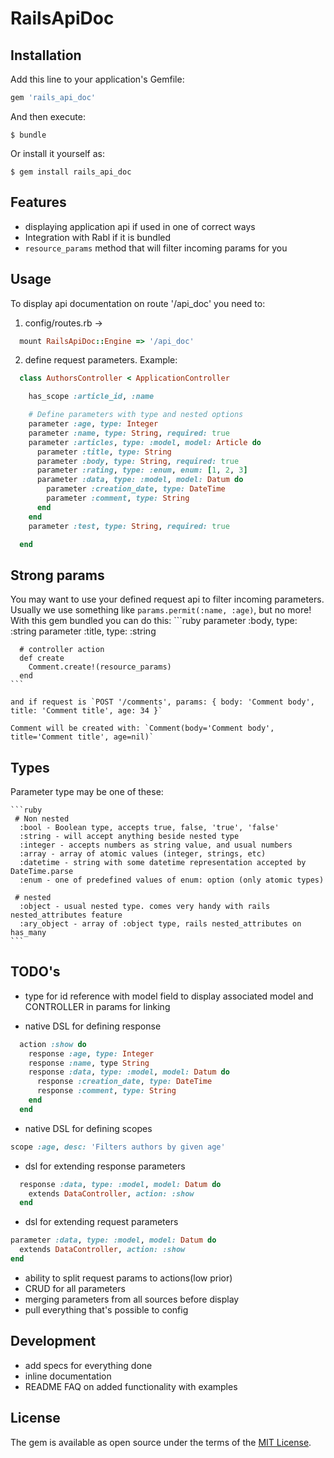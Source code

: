 
# RailsApiDoc

## Installation

Add this line to your application's Gemfile:

```ruby
gem 'rails_api_doc'
```

And then execute:

    $ bundle

Or install it yourself as:

    $ gem install rails_api_doc

## Features

+ displaying application api if used in one of correct ways
+ Integration with Rabl if it is bundled
+ ```resource_params``` method that will filter incoming params for you

## Usage

To display api documentation on route '/api_doc' you need to:

1. config/routes.rb ->
  ```ruby
    mount RailsApiDoc::Engine => '/api_doc'
  ```

2. define request parameters. Example:
  ```ruby
    class AuthorsController < ApplicationController

      has_scope :article_id, :name

      # Define parameters with type and nested options
      parameter :age, type: Integer
      parameter :name, type: String, required: true
      parameter :articles, type: :model, model: Article do
        parameter :title, type: String
        parameter :body, type: String, required: true
        parameter :rating, type: :enum, enum: [1, 2, 3]
        parameter :data, type: :model, model: Datum do
          parameter :creation_date, type: DateTime
          parameter :comment, type: String
        end
      end
      parameter :test, type: String, required: true

    end
  ```

## Strong params

  You may want to use your defined request api to filter incoming parameters.
  Usually we use something like ```params.permit(:name, :age)```, but no more!
  With this gem bundled you can do this:
    ```ruby
      parameter :body, type: :string
      parameter :title, type: :string

      # controller action
      def create
        Comment.create!(resource_params)
      end
    ```

    and if request is `POST '/comments', params: { body: 'Comment body', title: 'Comment title', age: 34 }`

    Comment will be created with: `Comment(body='Comment body', title='Comment title', age=nil)`

## Types

  Parameter type may be one of these:

    ```ruby
     # Non nested
      :bool - Boolean type, accepts true, false, 'true', 'false'
      :string - will accept anything beside nested type
      :integer - accepts numbers as string value, and usual numbers
      :array - array of atomic values (integer, strings, etc)
      :datetime - string with some datetime representation accepted by DateTime.parse
      :enum - one of predefined values of enum: option (only atomic types)

     # nested
      :object - usual nested type. comes very handy with rails nested_attributes feature
      :ary_object - array of :object type, rails nested_attributes on has_many
    ```

## TODO's
+ type for id reference with model field to display associated model and CONTROLLER in params for linking

+ native DSL for defining response
```ruby
  action :show do
    response :age, type: Integer
    response :name, type String
    response :data, type: :model, model: Datum do
      response :creation_date, type: DateTime
      response :comment, type: String
    end
  end
```
+ native DSL for defining scopes
```ruby
scope :age, desc: 'Filters authors by given age'
```
+ dsl for extending response parameters
```ruby
  response :data, type: :model, model: Datum do
    extends DataController, action: :show
  end
```
+ dsl for extending request parameters
```ruby
parameter :data, type: :model, model: Datum do
  extends DataController, action: :show
end
```
+ ability to split request params to actions(low prior)
+ CRUD for all parameters
+ merging parameters from all sources before display
+ pull everything that's possible to config

## Development

+ add specs for everything done
+ inline documentation
+ README FAQ on added functionality with examples

## License

The gem is available as open source under the terms of the [MIT License](http://opensource.org/licenses/MIT).
